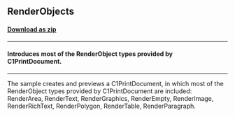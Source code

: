 ## RenderObjects
#### [Download as zip](https://grapecity.github.io/DownGit/#/home?url=https://github.com/GrapeCity/ComponentOne-WinForms-Samples/tree/master/Core\PrintDocument\CS\RenderObjects)
____
#### Introduces most of the RenderObject types provided by C1PrintDocument.
____
The sample creates and previews a C1PrintDocument, in which most of the RenderObject types provided by C1PrintDocument are included:
RenderArea, RenderText, RenderGraphics, RenderEmpty, RenderImage, RenderRichText, RenderPolygon, RenderTable, RenderParagraph.
